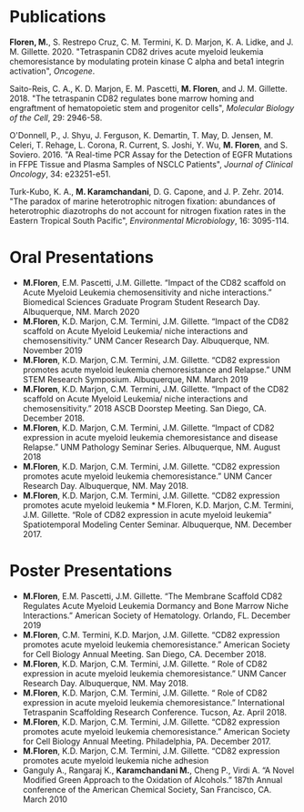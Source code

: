 # Publications

**Floren, M.**, S. Restrepo Cruz, C. M. Termini, K. D. Marjon, K. A. Lidke, and J. M. Gillette. 2020. "Tetraspanin CD82 drives acute myeloid leukemia chemoresistance by modulating protein kinase C alpha and beta1 integrin activation", *Oncogene*.

Saito-Reis, C. A., K. D. Marjon, E. M. Pascetti, **M. Floren**, and J. M. Gillette. 2018. "The tetraspanin CD82 regulates bone marrow homing and engraftment of hematopoietic stem and progenitor cells", *Molecular Biology of the Cell*, 29: 2946-58.

O'Donnell, P., J. Shyu, J. Ferguson, K. Demartin, T. May, D. Jensen, M. Celeri, T. Rehage, L. Corona, R. Current, S. Joshi, Y. Wu, **M. Floren**, and S. Soviero. 2016. "A Real-time PCR Assay for the Detection of EGFR Mutations in FFPE Tissue and Plasma Samples of NSCLC Patients", *Journal of Clinical Oncology*, 34: e23251-e51.

Turk-Kubo, K. A., **M. Karamchandani**, D. G. Capone, and J. P. Zehr. 2014. "The paradox of marine heterotrophic nitrogen fixation: abundances of heterotrophic diazotrophs do not account for nitrogen fixation rates in the Eastern Tropical South Pacific", *Environmental Microbiology*, 16: 3095-114.

# Oral Presentations
* **M.Floren**, E.M. Pascetti, J.M. Gillette. “Impact of the CD82 scaffold on Acute Myeloid Leukemia chemosensitivity and niche interactions.” Biomedical Sciences Graduate Program Student Research Day. Albuquerque, NM. March 2020
* **M.Floren**, K.D. Marjon, C.M. Termini, J.M. Gillette. “Impact of the CD82 scaffold on Acute Myeloid Leukemia/ niche interactions and chemosensitivity.” UNM Cancer Research Day. Albuquerque, NM. November 2019
* **M.Floren**, K.D. Marjon, C.M. Termini, J.M. Gillette. “CD82 expression promotes acute myeloid leukemia chemoresistance and Relapse.” UNM STEM Research Symposium. Albuquerque, NM. March 2019
* **M.Floren**, K.D. Marjon, C.M. Termini, J.M. Gillette. “Impact of the CD82 scaffold on Acute Myeloid Leukemia/ niche interactions and chemosensitivity.” 2018 ASCB Doorstep Meeting. San Diego, CA. December 2018.
* **M.Floren**, K.D. Marjon, C.M. Termini, J.M. Gillette. “Impact of CD82 expression in acute myeloid leukemia chemoresistance and disease Relapse.” UNM Pathology Seminar Series. Albuquerque, NM. August 2018
* **M.Floren**, K.D. Marjon, C.M. Termini, J.M. Gillette. “CD82 expression promotes acute myeloid leukemia chemoresistance.” UNM Cancer Research Day. Albuquerque, NM. May 2018. 
* **M.Floren**, K.D. Marjon, C.M. Termini, J.M. Gillette. “CD82 expression promotes acute myeloid leukemia * M.Floren, K.D. Marjon, C.M. Termini, J.M. Gillette. “Role of CD82 expression in acute myeloid leukemia” Spatiotemporal Modeling Center Seminar. Albuquerque, NM. December 2017. 

# Poster Presentations

* **M.Floren**, E.M. Pascetti, J.M. Gillette. “The Membrane Scaffold CD82 Regulates Acute Myeloid Leukemia Dormancy and Bone Marrow Niche Interactions.” American Society of Hematology. Orlando, FL. December 2019
* **M.Floren**, C.M. Termini, K.D. Marjon, J.M. Gillette. “CD82 expression promotes acute myeloid leukemia chemoresistance.” American Society for Cell Biology Annual Meeting. San Diego, CA. December 2018.
* **M.Floren**, K.D. Marjon, C.M. Termini, J.M. Gillette. “ Role of CD82 expression in acute myeloid leukemia chemoresistance.” UNM Cancer Research Day.  Albuquerque, NM. May 2018. 
* **M.Floren**, K.D. Marjon, C.M. Termini, J.M. Gillette. “ Role of CD82 expression in acute myeloid leukemia chemoresistance.” International Tetraspanin Scaffolding Research Conference. Tucson, Az. April 2018. 
* **M.Floren**, K.D. Marjon, C.M. Termini, J.M. Gillette. “CD82 expression promotes acute myeloid leukemia chemoresistance.” American Society for Cell Biology Annual Meeting. Philadelphia, PA. December 2017. 
* **M.Floren**, K.D. Marjon, C.M. Termini, J.M. Gillette. “CD82 expression promotes acute myeloid leukemia niche adhesion 
* Ganguly A., Rangaraj K., **Karamchandani M.**, Cheng P., Virdi A. “A Novel Modified Green Approach to the Oxidation of Alcohols.” 187th Annual conference of the American Chemical Society, San Francisco, CA. March 2010

